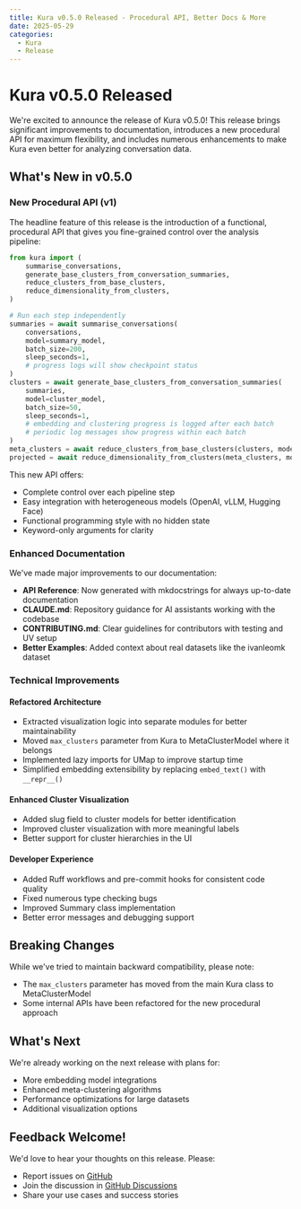 ```yaml
---
title: Kura v0.5.0 Released - Procedural API, Better Docs & More
date: 2025-05-29
categories:
  - Kura
  - Release
---
```


# Kura v0.5.0 Released

We're excited to announce the release of Kura v0.5.0! This release brings significant improvements to documentation, introduces a new procedural API for maximum flexibility, and includes numerous enhancements to make Kura even better for analyzing conversation data.

## What's New in v0.5.0

### New Procedural API (v1)

The headline feature of this release is the introduction of a functional, procedural API that gives you fine-grained control over the analysis pipeline:

```python
from kura import (
    summarise_conversations,
    generate_base_clusters_from_conversation_summaries,
    reduce_clusters_from_base_clusters,
    reduce_dimensionality_from_clusters,
)

# Run each step independently
summaries = await summarise_conversations(
    conversations,
    model=summary_model,
    batch_size=200,
    sleep_seconds=1,
    # progress logs will show checkpoint status
)
clusters = await generate_base_clusters_from_conversation_summaries(
    summaries,
    model=cluster_model,
    batch_size=50,
    sleep_seconds=1,
    # embedding and clustering progress is logged after each batch
    # periodic log messages show progress within each batch
)
meta_clusters = await reduce_clusters_from_base_clusters(clusters, model=meta_cluster_model)
projected = await reduce_dimensionality_from_clusters(meta_clusters, model=dim_reduction_model)
```

This new API offers:
- Complete control over each pipeline step
- Easy integration with heterogeneous models (OpenAI, vLLM, Hugging Face)
- Functional programming style with no hidden state
- Keyword-only arguments for clarity

<!-- more -->


### Enhanced Documentation

We've made major improvements to our documentation:

- **API Reference**: Now generated with mkdocstrings for always up-to-date documentation
- **CLAUDE.md**: Repository guidance for AI assistants working with the codebase
- **CONTRIBUTING.md**: Clear guidelines for contributors with testing and UV setup
- **Better Examples**: Added context about real datasets like the ivanleomk dataset

### Technical Improvements

#### Refactored Architecture
- Extracted visualization logic into separate modules for better maintainability
- Moved `max_clusters` parameter from Kura to MetaClusterModel where it belongs
- Implemented lazy imports for UMap to improve startup time
- Simplified embedding extensibility by replacing `embed_text()` with `__repr__()`

#### Enhanced Cluster Visualization
- Added slug field to cluster models for better identification
- Improved cluster visualization with more meaningful labels
- Better support for cluster hierarchies in the UI

#### Developer Experience
- Added Ruff workflows and pre-commit hooks for consistent code quality
- Fixed numerous type checking bugs
- Improved Summary class implementation
- Better error messages and debugging support

## Breaking Changes

While we've tried to maintain backward compatibility, please note:
- The `max_clusters` parameter has moved from the main Kura class to MetaClusterModel
- Some internal APIs have been refactored for the new procedural approach

## What's Next

We're already working on the next release with plans for:

- More embedding model integrations
- Enhanced meta-clustering algorithms
- Performance optimizations for large datasets
- Additional visualization options

## Feedback Welcome!

We'd love to hear your thoughts on this release. Please:

- Report issues on [GitHub](https://github.com/567-labs/kura/issues)
- Join the discussion in [GitHub Discussions](https://github.com/567-labs/kura/discussions)
- Share your use cases and success stories
